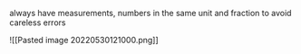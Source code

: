 always have measurements, numbers in the same unit and fraction to avoid careless errors

![[Pasted image 20220530121000.png]]

